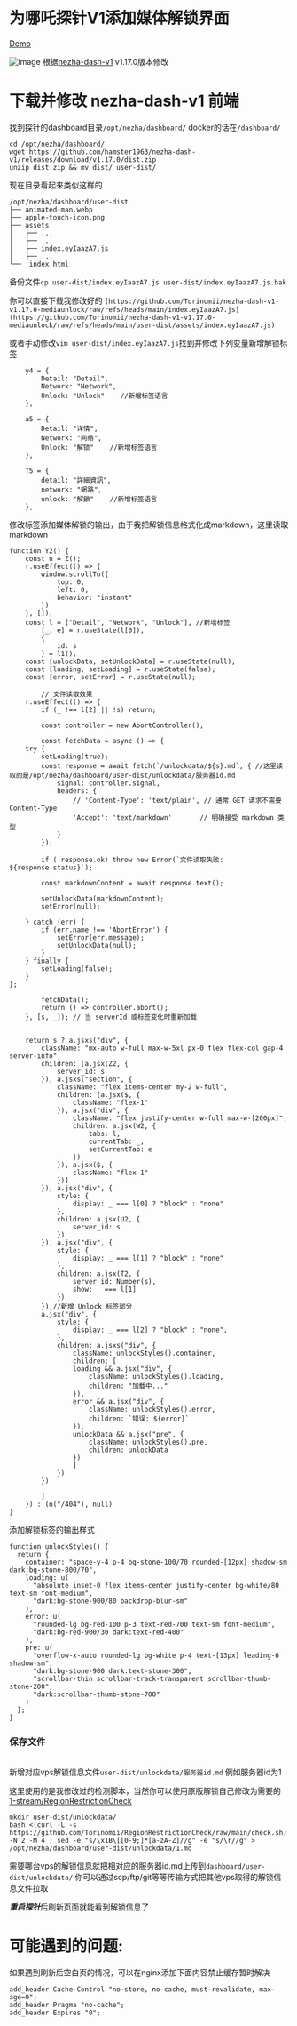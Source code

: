 # 为哪吒探针V1添加媒体解锁界面
[Demo](https://uptime.fcos.dev/)

![image](https://raw.githubusercontent.com/Torinomii/nezha-dash-v1-v1.17.0-mediaunlock/refs/heads/main/unlock.png)
根据[nezha-dash-v1](https://github.com/hamster1963/nezha-dash-v1) v1.17.0版本修改


# 下载并修改 nezha-dash-v1 前端
找到探针的dashboard目录```/opt/nezha/dashboard/```
docker的话在```/dashboard/```
```
cd /opt/nezha/dashboard/
wget https://github.com/hamster1963/nezha-dash-v1/releases/download/v1.17.0/dist.zip
unzip dist.zip && mv dist/ user-dist/
```
现在目录看起来类似这样的
```
/opt/nezha/dashboard/user-dist
├── animated-man.webp
├── apple-touch-icon.png
├── assets
│   ├── ...
│   ├── ...
│   ├── index.eyIaazA7.js
│   ├── ...
└──  index.html
```
备份文件```cp user-dist/index.eyIaazA7.js user-dist/index.eyIaazA7.js.bak```

你可以直接下载我修改好的 ```[https://github.com/Torinomii/nezha-dash-v1-v1.17.0-mediaunlock/raw/refs/heads/main/index.eyIaazA7.js](https://github.com/Torinomii/nezha-dash-v1-v1.17.0-mediaunlock/raw/refs/heads/main/user-dist/assets/index.eyIaazA7.js)```

或者手动修改```vim user-dist/index.eyIaazA7.js```找到并修改下列变量新增解锁标签

```
    y4 = {
        Detail: "Detail",
        Network: "Network",
        Unlock: "Unlock"	//新增标签语言
    },
	
	a5 = {
        Detail: "详情",
        Network: "网络",
        Unlock: "解锁"	//新增标签语言
    },
	
	T5 = {
        detail: "詳細資訊",
        network: "網路",
        unlock: "解鎖"	//新增标签语言
    },
```
修改标签添加媒体解锁的输出，由于我把解锁信息格式化成markdown，这里读取markdown
```
function Y2() {
    const n = Z();
    r.useEffect(() => {
        window.scrollTo({
            top: 0,
            left: 0,
            behavior: "instant"
        })
    }, []);
    const l = ["Detail", "Network", "Unlock"], //新增标签
        [_, e] = r.useState(l[0]),
        {
            id: s
        } = l1();
	const [unlockData, setUnlockData] = r.useState(null);
    const [loading, setLoading] = r.useState(false);
    const [error, setError] = r.useState(null);
	
	    // 文件读取效果
    r.useEffect(() => {
        if (_ !== l[2] || !s) return;

        const controller = new AbortController();
        
        const fetchData = async () => {
    try {
        setLoading(true);
        const response = await fetch(`/unlockdata/${s}.md`, { //这里读取的是/opt/nezha/dashboard/user-dist/unlockdata/服务器id.md
            signal: controller.signal,
            headers: {
                // 'Content-Type': 'text/plain', // 通常 GET 请求不需要 Content-Type
                'Accept': 'text/markdown'       // 明确接受 markdown 类型
            } 
        });
        
        if (!response.ok) throw new Error(`文件读取失败: ${response.status}`);
        
        const markdownContent = await response.text(); 
        
        setUnlockData(markdownContent);
        setError(null);
        
    } catch (err) {
        if (err.name !== 'AbortError') {
            setError(err.message);
            setUnlockData(null);
        }
    } finally {
        setLoading(false);
    }
};

        fetchData();
        return () => controller.abort();
    }, [s, _]); // 当 serverId 或标签变化时重新加载
	
	
    return s ? a.jsxs("div", {
        className: "mx-auto w-full max-w-5xl px-0 flex flex-col gap-4 server-info",
        children: [a.jsx(Z2, {
            server_id: s
        }), a.jsxs("section", {
            className: "flex items-center my-2 w-full",
            children: [a.jsx($, {
                className: "flex-1"
            }), a.jsx("div", {
                className: "flex justify-center w-full max-w-[200px]",
                children: a.jsx(W2, {
                    tabs: l,
                    currentTab: _,
                    setCurrentTab: e
                })
            }), a.jsx($, {
                className: "flex-1"
            })]
        }), a.jsx("div", {
            style: {
                display: _ === l[0] ? "block" : "none"
            },
            children: a.jsx(U2, {
                server_id: s
            })
        }), a.jsx("div", {
            style: {
                display: _ === l[1] ? "block" : "none"
            },
            children: a.jsx(T2, {
                server_id: Number(s),
                show: _ === l[1]
            })
        }),//新增 Unlock 标签部分
		a.jsx("div", { 
			style: { 
				display: _ === l[2] ? "block" : "none",
			},
			children: a.jsxs("div", {
				className: unlockStyles().container,
				children: [
				loading && a.jsx("div", {
					className: unlockStyles().loading,
					children: "加载中..."
				}),
				error && a.jsx("div", {
					className: unlockStyles().error,
					children: `错误: ${error}`
				}),
				unlockData && a.jsx("pre", {
					className: unlockStyles().pre,
					children: unlockData
				})
				]
			})
		})
		
		]
    }) : (n("/404"), null)
}
```
添加解锁标签的输出样式
```
function unlockStyles() {
  return {
    container: "space-y-4 p-4 bg-stone-100/70 rounded-[12px] shadow-sm dark:bg-stone-800/70",
    loading: u(
      "absolute inset-0 flex items-center justify-center bg-white/80 text-sm font-medium",
      "dark:bg-stone-900/80 backdrop-blur-sm"
    ),
    error: u(
      "rounded-lg bg-red-100 p-3 text-red-700 text-sm font-medium",
      "dark:bg-red-900/30 dark:text-red-400"
    ),
    pre: u(
      "overflow-x-auto rounded-lg bg-white p-4 text-[13px] leading-6 shadow-sm",
      "dark:bg-stone-900 dark:text-stone-300",
      "scrollbar-thin scrollbar-track-transparent scrollbar-thumb-stone-200",
      "dark:scrollbar-thumb-stone-700"
    )
  };
}
```
### 保存文件 
\
 新增对应vps解锁信息文件```user-dist/unlockdata/服务器id.md``` 例如服务器id为1

这里使用的是我修改过的检测脚本，当然你可以使用原版解锁自己修改为需要的 [1-stream/RegionRestrictionCheck](https://github.com/1-stream/RegionRestrictionCheck)
```
mkdir user-dist/unlockdata/
bash <(curl -L -s https://github.com/Torinomii/RegionRestrictionCheck/raw/main/check.sh) -N 2 -M 4 | sed -e "s/\x1B\[[0-9;]*[a-zA-Z]//g" -e "s/\r//g" > /opt/nezha/dashboard/user-dist/unlockdata/1.md
```
需要哪台vps的解锁信息就把相对应的服务器id.md上传到```dashboard/user-dist/unlockdata/```
你可以通过scp/ftp/git等等传输方式把其他vps取得的解锁信息文件拉取

***重启探针***后刷新页面就能看到解锁信息了

# 可能遇到的问题:
如果遇到刷新后空白页的情况，可以在nginx添加下面内容禁止缓存暂时解决
```
add_header Cache-Control "no-store, no-cache, must-revalidate, max-age=0";
add_header Pragma "no-cache";
add_header Expires "0";
```
